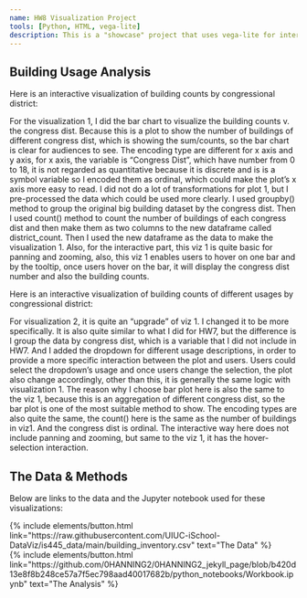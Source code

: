 ```yaml
---
name: HW8 Visualization Project
tools: [Python, HTML, vega-lite]
description: This is a "showcase" project that uses vega-lite for interactive viz for building usages!
---
```


## Building Usage Analysis

Here is an interactive visualization of building counts by congressional district:

<vegachart schema-url="{{ site.baseurl }}/assets/json/viz1.json" style="width: 100%"></vegachart>

<blank>
<blank></blank>

For the visualization 1, I did the bar chart to visualize the building counts v. the congress dist. Because this is a plot to show the number of buildings of different congress dist, which is showing the sum/counts, so the bar chart is clear for audiences to see. The encoding type are different for x axis and y axis, for x axis, the variable is “Congress Dist”, which have number from 0 to 18, it is not regarded as quantitative because it is discrete and is is a symbol variable so I encoded them as ordinal, which could make the plot’s x axis more easy to read. I did not do a lot of transformations for plot 1, but I pre-processed the data which could be used more clearly. I used groupby() method to group the original big building dataset by the congress dist. Then I used count() method to count the number of buildings of each congress dist and then make them as two columns to the new dataframe called district_count. Then I used the new dataframe as the data to make the visualization 1. Also, for the interactive part, this viz 1 is quite basic for panning and zooming, also, this viz 1 enables users to hover on one bar and by the tooltip, once users hover on the bar, it will display the congress dist number and also the building counts.


Here is an interactive visualization of building counts of different usages by congressional district:


<vegachart schema-url="{{ site.baseurl }}/assets/json/viz2.json" style="width: 100%"></vegachart>




<blank>
  <blank></blank>
  
For visualization 2, it is quite an “upgrade” of viz 1. I changed it to be more specifically. It is also quite similar to what I did for HW7, but the difference is I group the data by congress dist, which is a variable that I did not include in HW7. And I added the dropdown for different usage descriptions, in order to provide a more specific interaction between the plot and users. Users could select the dropdown’s usage and once users change the selection, the plot also change accordingly, other than this, it is generally the same logic with visualization 1. The reason why I choose bar plot here is also the same to the viz 1, because this is an aggregation of different congress dist, so the bar plot is one of the most suitable method to show. The encoding types are also quite the same, the count() here is the same as the number of buildings in viz1. And the congress dist is ordinal. The interactive way here does not include panning and zooming, but same to the viz 1, it has the hover-selection interaction. 


## The Data & Methods

Below are links to the data and the Jupyter notebook used for these visualizations:

<div class="left">
  {% include elements/button.html link="https://raw.githubusercontent.com/UIUC-iSchool-DataViz/is445_data/main/building_inventory.csv" text="The Data" %}
</div>

<div class="right">
  {% include elements/button.html link="https://github.com/0HANNING2/0HANNING2_jekyll_page/blob/b420d13e8f8b248ce57a7f5ec798aad40017682b/python_notebooks/Workbook.ipynb" text="The Analysis" %}
</div>
